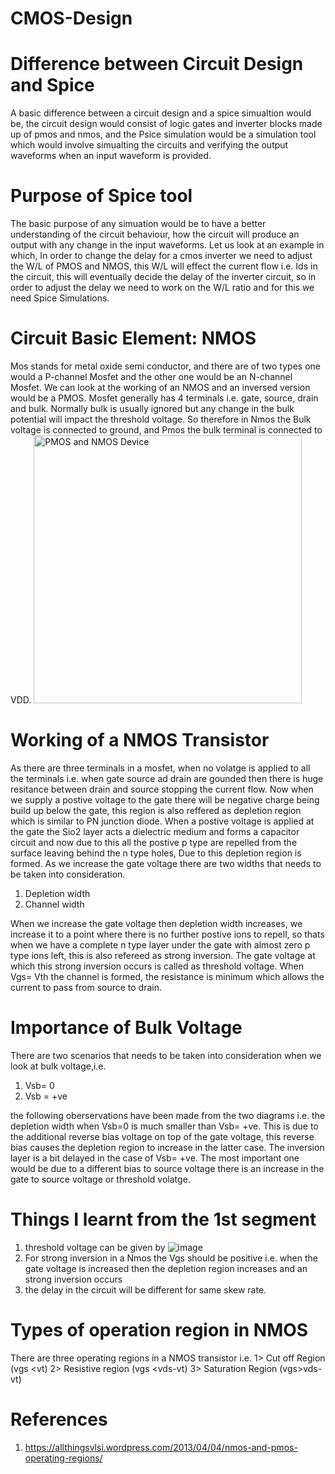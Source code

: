 # CMOS-Design

# Difference between Circuit Design and Spice 
  A basic difference between a circuit design and a spice simualtion would be, the circuit design would consist of logic gates and inverter blocks made up of pmos and nmos, and the Psice simulation would be a simulation tool which would involve simualting the circuits and verifying the output waveforms when an input waveform is provided. 

# Purpose of Spice tool 
The basic purpose of any simuation would be to have a better understanding of the circuit behaviour, how the circuit will produce an output with any change in the input waveforms. Let us look at an example in which, In order to change the delay for a cmos inverter we need to adjust the W/L of PMOS and NMOS, this W/L will effect the current flow i.e. Ids in the circuit, this will eventually decide the delay of the inverter circuit, so in order to adjust the delay we need to work on the W/L ratio and for this we need Spice Simulations.  

# Circuit Basic Element: NMOS 
Mos stands for metal oxide semi conductor, and there are of two types one would a P-channel Mosfet and the other one would be an N-channel Mosfet. We can look at the working of an NMOS and an inversed version would be a PMOS. Mosfet generally has 4 terminals i.e. gate, source, drain and bulk. Normally bulk is usually ignored but any change in the bulk potential will impact the threshold voltage. So therefore in Nmos the Bulk voltage is connected to ground, and Pmos the bulk terminal is connected to VDD. 
<img width="429" alt="PMOS and NMOS Device" src="https://user-images.githubusercontent.com/78948002/108134473-e4645100-707b-11eb-9482-ac66136a9c88.PNG">

# Working of a NMOS Transistor 
As there are three terminals in a mosfet, when no volatge is applied to all the terminals i.e. when gate source ad drain are gounded then there is huge resitance between drain and source stopping the current flow. Now when we supply a postive voltage to the gate there will be negative charge being build up below the gate, this region is also reffered as depletion region which is similar to PN junction diode. When a postive voltage is applied at the gate the Sio2 layer acts a dielectric medium and forms a capacitor circuit and now due to this all the postive p type are repelled from the surface leaving behind the n type holes, Due to this depletion region is formed. As we increase the gate voltage there are two widths that needs to be taken into consideration. 
1. Depletion width 
2. Channel width 

When we increase the gate voltage then depletion width increases, we increase it to a point where there is no further postive ions to repell, so thats when we have a complete n type layer under the gate with almost zero p type ions left, this is also refereed as strong inversion. The gate voltage at which this strong inversion occurs is called as threshold voltage. When Vgs= Vth the channel is formed, the resistance is minimum which allows the current to pass from source to drain. 

# Importance of Bulk Voltage
There are two scenarios that needs to be taken into consideration when we look at bulk voltage,i.e.
1. Vsb= 0 
2. Vsb = +ve 

the following oberservations have been made from the two diagrams i.e. the depletion width when Vsb=0 is much smaller than Vsb= +ve. This is due to the additional reverse bias voltage on top of the gate voltage, this reverse bias causes the depletion region to increase in the latter case. The inversion layer is a bit delayed in the case of Vsb= +ve. The most important one would be due to a different bias to source voltage there is an increase in the gate to source voltage or threshold volatge. 

# Things I learnt from the 1st segment 
1. threshold voltage can be given by 
  ![image](https://user-images.githubusercontent.com/78948002/108152748-58fcb700-709f-11eb-834f-e71cf37d7a5b.png)  
3. For strong inversion in a Nmos the Vgs should be positive i.e. when the gate voltage is increased then the depletion region increases and an strong inversion occurs
4. the delay in the circuit will be different for same skew rate.

# Types of operation region in NMOS 

There are three operating regions in a NMOS transistor i.e.
1> Cut off Region  (vgs <vt)
2> Resistive region (vgs <vds-vt)
3> Saturation Region (vgs>vds-vt)




# References
1. https://allthingsvlsi.wordpress.com/2013/04/04/nmos-and-pmos-operating-regions/
